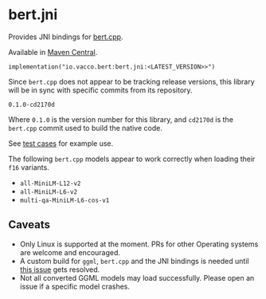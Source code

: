 # bert.jni

Provides JNI bindings for [bert.cpp](https://github.com/skeskinen/bert.cpp).

Available in [Maven Central](https://mvnrepository.com/artifact/io.vacco.bert/bert.jni).

```
implementation("io.vacco.bert:bert.jni:<LATEST_VERSION>>")
```

Since `bert.cpp` does not appear to be tracking release versions, this library will be in sync with specific commits from its repository.

    0.1.0-cd2170d

Where `0.1.0` is the version number for this library, and `cd2170d` is the `bert.cpp` commit used to build the native code.

See [test cases](./src/test/java/BtTest.java) for example use.

The following `bert.cpp` models appear to work correctly when loading their `f16` variants.

- `all-MiniLM-L12-v2`
- `all-MiniLM-L6-v2`
- `multi-qa-MiniLM-L6-cos-v1`

## Caveats

- Only Linux is supported at the moment. PRs for other Operating systems are welcome and encouraged.
- A custom build for `ggml`, `bert.cpp` and the JNI bindings is needed until [this issue](https://github.com/skeskinen/bert.cpp/issues/17) gets resolved.
- Not all converted GGML models may load successfully. Please open an issue if a specific model crashes.
